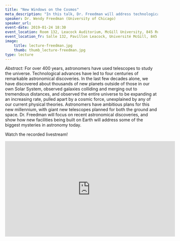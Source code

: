 ```yaml
---
title: "New Windows on the Cosmos"
meta_description: "In this talk, Dr. Freedman will address technological advancements that have lead to remarkable discoveries in the field of cosmology, and show how new facilities being built on Earth will uncover some of the biggest mysteries in astronomy today."
speaker: Dr. Wendy Freedman (University of Chicago) 
speaker_url: 
event-date: 2019-01-24 18:30
event_location: Room 132, Leacock Auditorium, McGill University, 845 Rue Sherbrooke O, Montréal, QC H3A 0E9
event_location_fr: Salle 132, Pavillon Leacock, Université McGill, 845 Rue Sherbrooke O, Montréal, QC H3A 0E9
image:
    title: lecture-freedman.jpg
    thumb: thumb_lecture-freedman.jpg
type: lecture
---
```

*Abstract:*
For over 400 years, astronomers have used telescopes to study the universe.  Technological advances have led to four centuries of remarkable astronomical discoveries. In the last few decades alone, we have discovered about thousands of new planets outside of those in our own Solar System, observed galaxies colliding and merging out to tremendous distances, and observed the entire universe to be expanding at an increasing rate, pulled apart by a cosmic force, unexplained by any of our current physical theories. Astronomers have ambitious plans for this new millennium, with giant new telescopes planned for both the ground and space. Dr. Freedman will focus on recent astronomical discoveries, and show how new facilities being built on Earth will address some of the biggest mysteries in astronomy today.

Watch the recorded livestream!
<br/>
<iframe width="560" height="315" src="https://www.youtube.com/embed/68J4TIuIlVI" frameborder="0" allow="encrypted-media" allowfullscreen></iframe>
